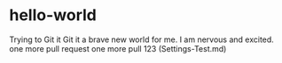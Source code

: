 # hello-world
Trying to Git it 
Git it a brave new world for me. I am nervous and excited. 
one more pull request 
one more pull 123
(Settings-Test.md)
